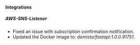 #### Integrations

##### AWS-SNS-Listener

- Fixed an issue with subscription confirmation notification.
- Updated the Docker image to: *demisto/fastapi:1.0.0.91751*.
